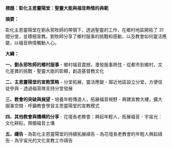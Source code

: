 **標題：彰化主恩靈陽堂：聖靈大能與福音熱情的典範**

**摘要：**

彰化主恩靈陽堂在劉永邪牧師的帶領下，透過聖靈的工作，在鄉村地區開拓了 31 間分堂，並積極宣教。劉牧師分享了鄉村服事的挑戰和感動，以及教會如何靈活應變，以福音熱情觸動人心。

**大綱：**

**一、劉永邪牧師的鄉村服事**
    - 鄉村福音震撼，激發服事熱忱
    - 從都市到鄉村，文化差異的挑戰
    - 聖靈大能的彰顯，創造基督教文化

**二、主恩靈陽堂的宣教策略**
    - 分堂拓展，靈活應變
    - 鄰近地區設立分堂，方便信徒參與
    - 透過福音隊支持分堂發展

**三、教會的突破與展望**
    - 培養年輕傳道人，拓展福音視野
    - 興建宣教大樓，擴大服事空間
    - 呼籲教會學習主恩靈陽堂的宣教模式

**四、其他教會與機構的分享**
    - 花壇長老教會：興起年輕人，拓展福音
    - 宇宙光：文化耕耘，預備福音土壤

**五、禱告**
    - 為彰化主恩靈陽堂的持續拓展禱告
    - 為花壇長老教會的年輕人興起禱告
    - 為宇宙光的文化宣教工作禱告